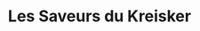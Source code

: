 ---
title: "Les Saveurs du Kreisker"
url: /saint-pol-de-leon/les-saveurs-du-kreisker/
shop: Metzgerei
---